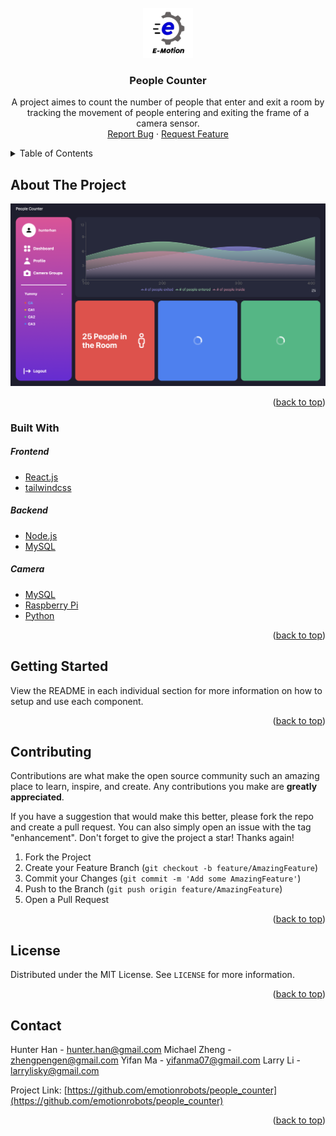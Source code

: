 <div id="top"></div>
<!-- PROJECT SHIELDS -->
<!--
*** I'm using markdown "reference style" links for readability.
*** Reference links are enclosed in brackets [ ] instead of parentheses ( ).
*** See the bottom of this document for the declaration of the reference variables
*** for contributors-url, forks-url, etc. This is an optional, concise syntax you may use.
*** https://www.markdownguide.org/basic-syntax/#reference-style-links
-->

<!-- [![Contributors][contributors-shield]][contributors-url]
[![MIT License][license-shield]][license-url] -->

<!-- PROJECT LOGO -->
<br />
<div align="center">
  <a href="https://github.com/emotionrobots/people_counter">
    <img src="images/logo.png" alt="Logo" width="80" height="80">
  </a>

<h3 align="center">People Counter</h3>

  <p align="center">
    A project aimes to count the number of people that enter and exit a room by tracking the movement of people entering and exiting the frame of a camera sensor.
    <br />
    <a href="https://github.com/emotionrobots/people_counter/issues">Report Bug</a>
    ·
    <a href="https://github.com/emotionrobots/people_counter/issues">Request Feature</a>
  </p>
</div>



<!-- TABLE OF CONTENTS -->
<details>
  <summary>Table of Contents</summary>
  <ol>
    <li>
      <a href="#about-the-project">About The Project</a>
      <ul>
        <li><a href="#built-with">Built With</a></li>
      </ul>
    </li>
    <li>
      <a href="#getting-started">Getting Started</a>
      <ul>
        <li><a href="#prerequisites">Prerequisites</a></li>
        <li><a href="#installation">Installation</a></li>
      </ul>
    </li>
    <li><a href="#usage">Usage</a></li>
    <li><a href="#roadmap">Roadmap</a></li>
    <li><a href="#contributing">Contributing</a></li>
    <li><a href="#license">License</a></li>
    <li><a href="#contact">Contact</a></li>
    <li><a href="#acknowledgments">Acknowledgments</a></li>
  </ol>
</details>



<!-- ABOUT THE PROJECT -->
## About The Project

[![Product Name Screen Shot][product-screenshot]](https://github.com/emotionrobots/people_counter)

<p align="right">(<a href="#top">back to top</a>)</p>



### Built With

##### Frontend
* [React.js](https://reactjs.org/)
* [tailwindcss](https://tailwindcss.com)

##### Backend
* [Node.js](https://nodejs.org/en/)
* [MySQL](https://www.mysql.com)

##### Camera
* [MySQL](https://www.mysql.com)
* [Raspberry Pi](https://www.raspberrypi.org)
* [Python](https://www.python.org)

<p align="right">(<a href="#top">back to top</a>)</p>



<!-- GETTING STARTED -->
## Getting Started

View the README in each individual section for more information on how to setup and use each component.

<p align="right">(<a href="#top">back to top</a>)</p>

<!-- CONTRIBUTING -->
## Contributing

Contributions are what make the open source community such an amazing place to learn, inspire, and create. Any contributions you make are **greatly appreciated**.

If you have a suggestion that would make this better, please fork the repo and create a pull request. You can also simply open an issue with the tag "enhancement".
Don't forget to give the project a star! Thanks again!

1. Fork the Project
2. Create your Feature Branch (`git checkout -b feature/AmazingFeature`)
3. Commit your Changes (`git commit -m 'Add some AmazingFeature'`)
4. Push to the Branch (`git push origin feature/AmazingFeature`)
5. Open a Pull Request

<p align="right">(<a href="#top">back to top</a>)</p>



<!-- LICENSE -->
## License

Distributed under the MIT License. See `LICENSE` for more information.

<p align="right">(<a href="#top">back to top</a>)</p>



<!-- CONTACT -->
## Contact

Hunter Han - hunter.han@gmail.com
Michael Zheng - zhengpengen@gmail.com
Yifan Ma - yifanma07@gmail.com
Larry Li - larrylisky@gmail.com

Project Link: [https://github.com/emotionrobots/people_counter](https://github.com/emotionrobots/people_counter)

<p align="right">(<a href="#top">back to top</a>)</p>

<!-- MARKDOWN LINKS & IMAGES -->
<!-- https://www.markdownguide.org/basic-syntax/#reference-style-links -->
[contributors-shield]: https://img.shields.io/github/contributors/emotionrobots/people_counter.svg?style=for-the-badge
[contributors-url]: https://github.com/emotionrobots/people_counter/graphs/contributors
[license-shield]: https://img.shields.io/github/license/emotionrobots/people_counter.svg?style=for-the-badge
[license-url]: https://github.com/emotionrobots/people_counter/blob/main/LICENSE
[product-screenshot]: images/dashboard.png